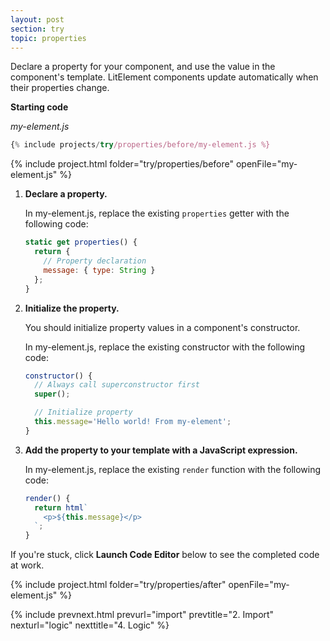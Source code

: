 ```yaml
---
layout: post
section: try
topic: properties
---
```


Declare a property for your component, and use the value in the component's template. LitElement components update automatically when their properties change.

**Starting code**

_my-element.js_

```js
{% include projects/try/properties/before/my-element.js %}
```

{% include project.html folder="try/properties/before" openFile="my-element.js" %}

1. **Declare a property.**

    In my-element.js, replace the existing `properties` getter with the following code: 
    
    ```js
    static get properties() {
      return {
        // Property declaration
        message: { type: String }
      };
    }
    ```

2. **Initialize the property.**

    You should initialize property values in a component's constructor. 
    
    In my-element.js, replace the existing constructor with the following code:
    
    ```js
    constructor() {
      // Always call superconstructor first
      super();

      // Initialize property
      this.message='Hello world! From my-element';
    }
    ```

3. **Add the property to your template with a JavaScript expression.**

    In my-element.js, replace the existing `render` function with the following code:

    ```js
    render() {
      return html`
        <p>${this.message}</p>
      `;
    }
    ``` 

If you're stuck, click **Launch Code Editor** below to see the completed code at work.

{% include project.html folder="try/properties/after" openFile="my-element.js" %}

{% include prevnext.html prevurl="import" prevtitle="2. Import" nexturl="logic" nexttitle="4. Logic" %}
